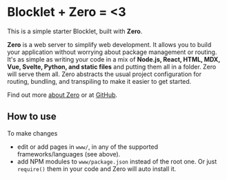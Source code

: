 # Blocklet + Zero = <3

This is a simple starter Blocklet, built with **Zero**.

**Zero** is a web server to simplify web development. It allows you to build your application without worrying about package management or routing. It's as simple as writing your code in a mix of **Node.js, React, HTML, MDX, Vue, Svelte, Python, and static files** and putting them all in a folder. Zero will serve them all. Zero abstracts the usual project configuration for routing, bundling, and transpiling to make it easier to get started.

Find out more [about Zero](https://zeroserver.io) or at [GitHub](https://github.com/remoteinterview/zero).

## How to use

To make changes

- edit or add pages in `www/`, in any of the supported frameworks/languages (see above).
- add NPM modules to `www/package.json` instead of the root one. Or just `require()` them in your code and Zero will auto install it.

